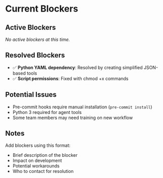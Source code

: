 # Current Blockers

## Active Blockers

*No active blockers at this time.*

## Resolved Blockers

- ✅ **Python YAML dependency**: Resolved by creating simplified JSON-based tools
- ✅ **Script permissions**: Fixed with chmod +x commands

## Potential Issues

- Pre-commit hooks require manual installation (`pre-commit install`)
- Python 3 required for agent tools
- Some team members may need training on new workflow

## Notes

Add blockers using this format:

- Brief description of the blocker
- Impact on development
- Potential workarounds
- Who to contact for resolution
